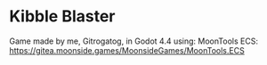# Kibble Blaster
 Game made by me, Gitrogatog, in Godot 4.4
 using: MoonTools ECS: https://gitea.moonside.games/MoonsideGames/MoonTools.ECS

